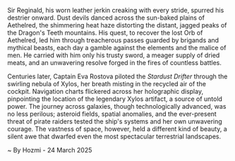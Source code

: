 
Sir Reginald, his worn leather jerkin creaking with every stride, spurred his destrier onward.  Dust devils danced across the sun-baked plains of Aethelred, the shimmering heat haze distorting the distant, jagged peaks of the Dragon's Teeth mountains.  His quest, to recover the lost Orb of Aethelred, led him through treacherous passes guarded by brigands and mythical beasts, each day a gamble against the elements and the malice of men.  He carried with him only his trusty sword, a meager supply of dried meats, and an unwavering resolve forged in the fires of countless battles.

Centuries later, Captain Eva Rostova piloted the *Stardust Drifter* through the swirling nebula of Xylos, her breath misting in the recycled air of the cockpit.  Navigation charts flickered across her holographic display, pinpointing the location of the legendary Xylos artifact, a source of untold power.  The journey across galaxies, though technologically advanced, was no less perilous; asteroid fields, spatial anomalies, and the ever-present threat of pirate raiders tested the ship's systems and her own unwavering courage. The vastness of space, however, held a different kind of beauty, a silent awe that dwarfed even the most spectacular terrestrial landscapes.

~ By Hozmi - 24 March 2025
